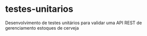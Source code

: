 # testes-unitarios
 Desenvolvimento de testes unitários para validar uma API REST de gerenciamento estoques de cerveja
